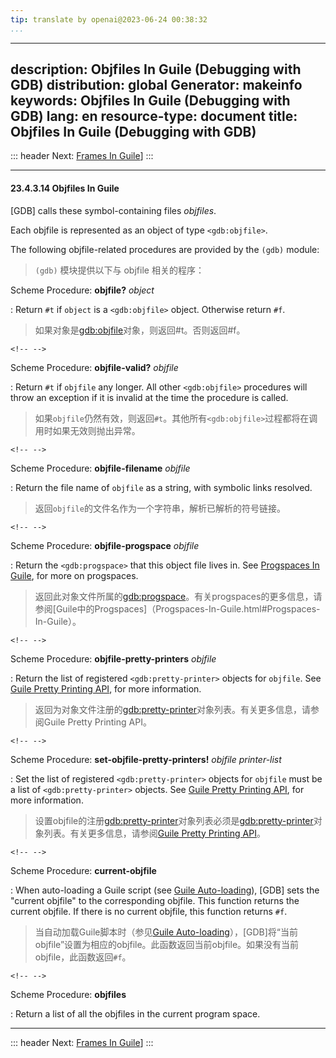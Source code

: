```yaml
---
tip: translate by openai@2023-06-24 00:38:32
...
```

---
description: Objfiles In Guile (Debugging with GDB)
distribution: global
Generator: makeinfo
keywords: Objfiles In Guile (Debugging with GDB)
lang: en
resource-type: document
title: Objfiles In Guile (Debugging with GDB)
---
::: header
Next: [Frames In Guile](Frames-In-Guile.html#Frames-In-Guile)]
:::

---

#### 23.4.3.14 Objfiles In Guile

[GDB] calls these symbol-containing files *objfiles*.

Each objfile is represented as an object of type `<gdb:objfile>`.


The following objfile-related procedures are provided by the `(gdb)` module:

> `(gdb)` 模块提供以下与 objfile 相关的程序：

Scheme Procedure: **objfile?** *object*


:   Return `#t` if `object` is a `<gdb:objfile>` object. Otherwise return `#f`.

> 如果对象是<gdb:objfile>对象，则返回#t。否则返回#f。

```
<!-- -->
```

Scheme Procedure: **objfile-valid?** *objfile*


:   Return `#t` if `objfile` any longer. All other `<gdb:objfile>` procedures will throw an exception if it is invalid at the time the procedure is called.

> 如果`objfile`仍然有效，则返回`#t`。其他所有`<gdb:objfile>`过程都将在调用时如果无效则抛出异常。

```
<!-- -->
```

Scheme Procedure: **objfile-filename** *objfile*


:   Return the file name of `objfile` as a string, with symbolic links resolved.

> 返回`objfile`的文件名作为一个字符串，解析已解析的符号链接。

```
<!-- -->
```

Scheme Procedure: **objfile-progspace** *objfile*


:   Return the `<gdb:progspace>` that this object file lives in. See [Progspaces In Guile](Progspaces-In-Guile.html#Progspaces-In-Guile), for more on progspaces.

> 返回此对象文件所属的<gdb:progspace>。有关progspaces的更多信息，请参阅[Guile中的Progspaces]（Progspaces-In-Guile.html#Progspaces-In-Guile）。

```
<!-- -->
```

Scheme Procedure: **objfile-pretty-printers** *objfile*


:   Return the list of registered `<gdb:pretty-printer>` objects for `objfile`. See [Guile Pretty Printing API](Guile-Pretty-Printing-API.html#Guile-Pretty-Printing-API), for more information.

> 返回为对象文件注册的<gdb:pretty-printer>对象列表。有关更多信息，请参阅Guile Pretty Printing API。

```
<!-- -->
```

Scheme Procedure: **set-objfile-pretty-printers!** *objfile printer-list*


:   Set the list of registered `<gdb:pretty-printer>` objects for `objfile` must be a list of `<gdb:pretty-printer>` objects. See [Guile Pretty Printing API](Guile-Pretty-Printing-API.html#Guile-Pretty-Printing-API), for more information.

> 设置objfile的注册<gdb:pretty-printer>对象列表必须是<gdb:pretty-printer>对象列表。有关更多信息，请参阅[Guile Pretty Printing API](Guile-Pretty-Printing-API.html#Guile-Pretty-Printing-API)。

```
<!-- -->
```

Scheme Procedure: **current-objfile**


:   When auto-loading a Guile script (see [Guile Auto-loading](Guile-Auto_002dloading.html#Guile-Auto_002dloading)), [GDB] sets the "current objfile" to the corresponding objfile. This function returns the current objfile. If there is no current objfile, this function returns `#f`.

> 当自动加载Guile脚本时（参见[Guile Auto-loading](Guile-Auto_002dloading.html#Guile-Auto_002dloading)），[GDB]将“当前objfile”设置为相应的objfile。此函数返回当前objfile。如果没有当前objfile，此函数返回`#f`。

```
<!-- -->
```

Scheme Procedure: **objfiles**

:   Return a list of all the objfiles in the current program space.

---

::: header
Next: [Frames In Guile](Frames-In-Guile.html#Frames-In-Guile)]
:::
